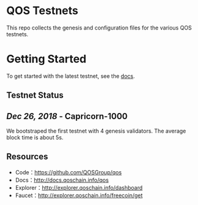 
# QOS Testnets

This repo collects the genesis and configuration files for the various QOS testnets. 

# Getting Started

To get started with the latest testnet, see the [docs](http://docs.qoschain.info/qos/install/testnet.html).

## Testnet Status

## *Dec 26, 2018* - Capricorn-1000

We bootstraped the first testnet with 4 genesis validators. The average block time is about 5s.

## Resources

* Code：https://github.com/QOSGroup/qos
* Docs：http://docs.qoschain.info/qos
* Explorer：http://explorer.qoschain.info/dashboard
* Faucet：http://explorer.qoschain.info/freecoin/get

